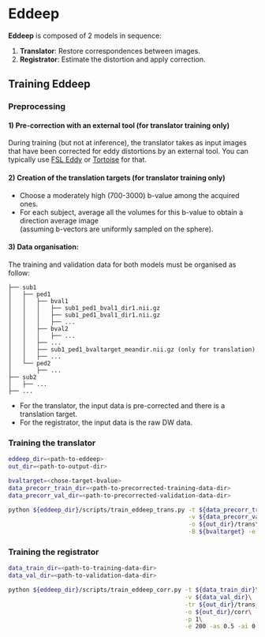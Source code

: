 # Eddeep

**Eddeep** is composed of 2 models in sequence:
  1) **Translator**: Restore correspondences between images.
  2) **Registrator**: Estimate the distortion and apply correction.

     
## Training Eddeep

### Preprocessing



#### 1) Pre-correction with an external tool (for translator training only)
During training (but not at inference), the translator takes as input images that have been corrected for eddy distortions by an external tool. You can typically use [FSL Eddy](https://web.mit.edu/fsl_v5.0.10/fsl/doc/wiki/eddy(2f)UsersGuide.html) or [Tortoise](https://tortoise.nibib.nih.gov/tortoise) for that.

#### 2) Creation of the translation targets (for translator training only)
  - Choose a moderately high (700-3000) b-value among the acquired ones.
  - For each subject, average all the volumes for this b-value to obtain a direction average image\
    (assuming b-vectors are uniformly sampled on the sphere).

#### 3) Data organisation:
The training and validation data for both models must be organised as follow:
```
├── sub1
│   ├── ped1
│   │   ├── bval1
│   │   │   ├── sub1_ped1_bval1_dir1.nii.gz
│   │   │   ├── sub1_ped1_bval1_dir1.nii.gz
│   │   │   ├── ...
│   │   ├── bval2
│   │   │   ├── ...
│   │   ├── ...
│   │   ├── sub1_ped1_bvaltarget_meandir.nii.gz (only for translation)
│   │   ├── ...
│   └── ped2
│       ├── ...
├── sub2
│   ├── ...
├── ...
```
  - For the translator, the input data is pre-corrected and there is a translation target.
  - For the registrator, the input data is the raw DW data.

### Training the translator
```bash
eddeep_dir=<path-to-eddeep>
out_dir=<path-to-output-dir>
```

```bash
bvaltarget=<chose-target-bvalue>
data_precorr_train_dir=<path-to-precorrected-training-data-dir>
data_precorr_val_dir=<path-to-precorrected-validation-data-dir>

python ${eddeep_dir}/scripts/train_eddeep_trans.py -t ${data_precorr_train_dir}\
                                                   -v ${data_precorr_val_dir}\
                                                   -o ${out_dir}/trans\
                                                   -B ${bvaltarget} -e 1000 -as 0.5 -ai 0.5
```

### Training the registrator
```bash
data_train_dir=<path-to-training-data-dir>
data_val_dir=<path-to-validation-data-dir>

python ${eddeep_dir}/scripts/train_eddeep_corr.py -t ${data_train_dir}\
                                                  -v ${data_val_dir}\
                                                  -tr ${out_dir}/trans_gen_best.h5\
                                                  -o ${out_dir}/corr\
                                                  -p 1\
                                                  -e 200 -as 0.5 -ai 0.5
```
